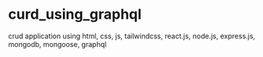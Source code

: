 # curd_using_graphql
crud application using html, css, js, tailwindcss, react.js, node.js, express.js, mongodb, mongoose, graphql
